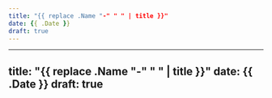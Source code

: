 ```yaml
---
title: "{{ replace .Name "-" " " | title }}"
date: {{ .Date }}
draft: true
---
```


---
title: "{{ replace .Name "-" " " | title }}"
date: {{ .Date }}
draft: true
---
